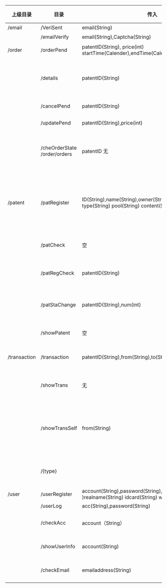 

| 上级目录     | 目录                         | 传入                                                         | 传出                                                         | 请求方式 | 描述                            |
| ------------ | ---------------------------- | ------------------------------------------------------------ | ------------------------------------------------------------ | -------- | ------------------------------- |
| /email       | /VeriSent                    | email(String)                                                | isRight(boolean)                                             |          | 弃用                            |
|              | /emailVerify                 | email(String),Captcha(String)                                | isRight(boolean)                                             |          | 弃用                            |
| /order       | /orderPend                   | patentID(String),   price(int) startTime(Calender),endTime(Calender) | isSucc(boolean)                                              | Post     | 上传订单                        |
|              | /details                     | patentID(String)                                             | patentID(String)   owner(String) walletaddress(String) comment(String) orderState(boolean)   price(int)endDate(Calendar) emailaddress(String) | Post     | 查看订单                        |
|              | /cancelPend                  | patentID(String)                                             | isSucc(boolean)                                              | Post     | 取消订单                        |
|              | /updatePend                  | patentID(String),price(int)                                  | isSucc(boolean)                                              | Post     | 修改状态                        |
|              | /cheOrderState /order/orders | patentID 无                                                  | state(int) Order[]                                           | Get      | 检查状态 展示所有订单           |
|              |                              |                                                              |                                                              |          |                                 |
| /patent      | /patRegister                 | ID(String),name(String),owner(String),walletaddress(String) type(String) pool(String)   content(String) state(int) | isSucc(boolean)                                              | Post     | owner要身份证号不然有重名可能。 |
|              | /patCheck                    | 空                                                           | unchecks(Map<String,String>)                                 | Get      | 管理员审核                      |
|              | /patRegCheck                 | patentID(String)                                             | patentState(int)                                             | Get      | 查看注册专利状态                |
|              | /patStaChange                | patentID(String),num(int)                                    | isSucc(boolean)                                              | Post     | 管理员改专利状态                |
|              | /showPatent                  | 空                                                           | patents(Patents[])                                           | Get      | 展示所有专利                    |
| /transaction | /transaction                 | patentID(String),from(String),to(String) price(int)          | isSucc(boolean)                                              | Post     | 交易信息入库                    |
|              | /showTrans                   | 无                                                           | trans(Trans[]{   patentID，patentName，type ownerfrom,   ownerto,price}) | Get      | 展示所有交易信息                |
|              | /showTransSelf               | from(String)                                                 | trans(Trans[])                                               | Get      | 展示自己作为卖方完成的交易      |
|              | /{type}                      |                                                              | trans(Trans[])                                               |          | 对应专利种类订单                |
| /user        | /userRegister                | account(String),password(String),   emailaddress(String )realname(String) idcard(String) walletaddress(String) | result(int)                                                  | Post     | 注册                            |
|              | /userLog                     | acc(String),password(String)                                 | LogRes（boolean）                                            | Post     | 登录                            |
|              | /checkAcc                    | account（String）                                            | isAccUsed(boolean)                                           | Get      | 账号是否重复                    |
|              | /showUserInfo                | account(String)                                              | account(String)，emailaddress（String） realname(String),patents(List<Patent>) | Get      | 展示用户                        |
|              | /checkEmail                  | emailaddress(String)                                         | isEmailUsed                                                  | Get      | 邮箱是否重复                    |